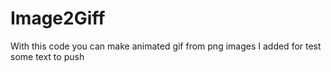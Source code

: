 # Image2Giff
With this code you can make animated gif from png images
I added for test some text to push
